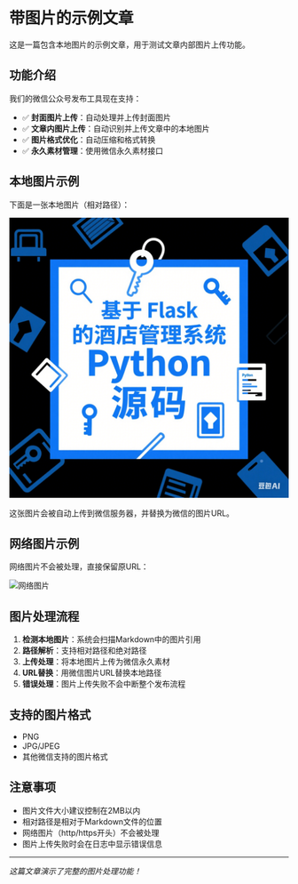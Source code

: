 # 带图片的示例文章

这是一篇包含本地图片的示例文章，用于测试文章内部图片上传功能。

## 功能介绍

我们的微信公众号发布工具现在支持：

- ✅ **封面图片上传**：自动处理并上传封面图片
- ✅ **文章内图片上传**：自动识别并上传文章中的本地图片
- ✅ **图片格式优化**：自动压缩和格式转换
- ✅ **永久素材管理**：使用微信永久素材接口

## 本地图片示例

下面是一张本地图片（相对路径）：

![封面图片](cover.png)

这张图片会被自动上传到微信服务器，并替换为微信的图片URL。

## 网络图片示例

网络图片不会被处理，直接保留原URL：

![网络图片](https://via.placeholder.com/600x300?text=网络图片示例)

## 图片处理流程

1. **检测本地图片**：系统会扫描Markdown中的图片引用
2. **路径解析**：支持相对路径和绝对路径
3. **上传处理**：将本地图片上传为微信永久素材
4. **URL替换**：用微信图片URL替换本地路径
5. **错误处理**：图片上传失败不会中断整个发布流程

## 支持的图片格式

- PNG
- JPG/JPEG
- 其他微信支持的图片格式

## 注意事项

- 图片文件大小建议控制在2MB以内
- 相对路径是相对于Markdown文件的位置
- 网络图片（http/https开头）不会被处理
- 图片上传失败时会在日志中显示错误信息

---

*这篇文章演示了完整的图片处理功能！*